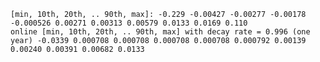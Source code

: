 
    [min, 10th, 20th, .. 90th, max]: -0.229 -0.00427 -0.00277 -0.00178 -0.000526 0.00271 0.00313 0.00579 0.0133 0.0169 0.110
    online [min, 10th, 20th, .. 90th, max] with decay rate = 0.996 (one year) -0.0339 0.000708 0.000708 0.000708 0.000708 0.000792 0.00139 0.00240 0.00391 0.00682 0.0133